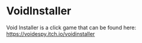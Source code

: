# VoidInstaller
 
Void Installer is a click game that can be found here: https://voidespy.itch.io/voidinstaller
